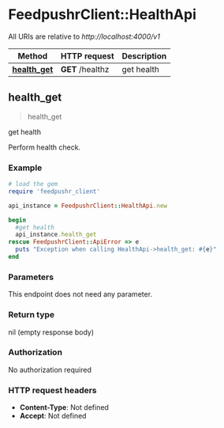 # FeedpushrClient::HealthApi

All URIs are relative to *http://localhost:4000/v1*

Method | HTTP request | Description
------------- | ------------- | -------------
[**health_get**](HealthApi.md#health_get) | **GET** /healthz | get health



## health_get

> health_get

get health

Perform health check.

### Example

```ruby
# load the gem
require 'feedpushr_client'

api_instance = FeedpushrClient::HealthApi.new

begin
  #get health
  api_instance.health_get
rescue FeedpushrClient::ApiError => e
  puts "Exception when calling HealthApi->health_get: #{e}"
end
```

### Parameters

This endpoint does not need any parameter.

### Return type

nil (empty response body)

### Authorization

No authorization required

### HTTP request headers

- **Content-Type**: Not defined
- **Accept**: Not defined

